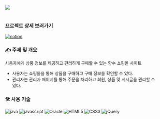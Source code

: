 <img src="https://github.com/yyyxon/Cherie/assets/130555434/0e095ec2-5e38-4dfe-abdb-72bc4260484b"><br><br>
### 프로젝트 상세 보러가기
<a href="https://www.notion.so/yyyxon/Ch-rie-f5862e1266954218ab4e1f73ddb9d37e">![notion](https://img.shields.io/badge/Chérie-000000?style=for-the-badge&logo=notion&logoColor=white)
</a>
<br>
### ✍️ 주제 및 개요

사용자에게 상품 정보를 제공하고 편리하게 구매할 수 있는 향수 쇼핑몰 사이트<br>
- 사용자는 쇼핑몰을 통해 상품을 구매하고 구매 정보를 확인할 수 있다.
- 관리자는 관리자 페이지를 통해 주문을 처리하고 회원, 상품 및 게시글을 관리할 수 있다.

### 🛠 사용 기술

![java](https://img.shields.io/badge/Java-ED8B00?style=for-the-badge&logo=openjdk&logoColor=white)
![javascript](https://img.shields.io/badge/JavaScript-F7DF1E?style=for-the-badge&logo=JavaScript&logoColor=white)
![Oracle](https://img.shields.io/badge/Oracle-F80000?style=for-the-badge&logo=Oracle&logoColor=white)
![HTML5](https://img.shields.io/badge/HTML5-E34F26?style=for-the-badge&logo=html5&logoColor=white)
![CSS3](https://img.shields.io/badge/CSS3-1572B6?style=for-the-badge&logo=css3&logoColor=white)
![jQuery](https://img.shields.io/badge/jQuery-0769AD?style=for-the-badge&logo=jquery&logoColor=white)
